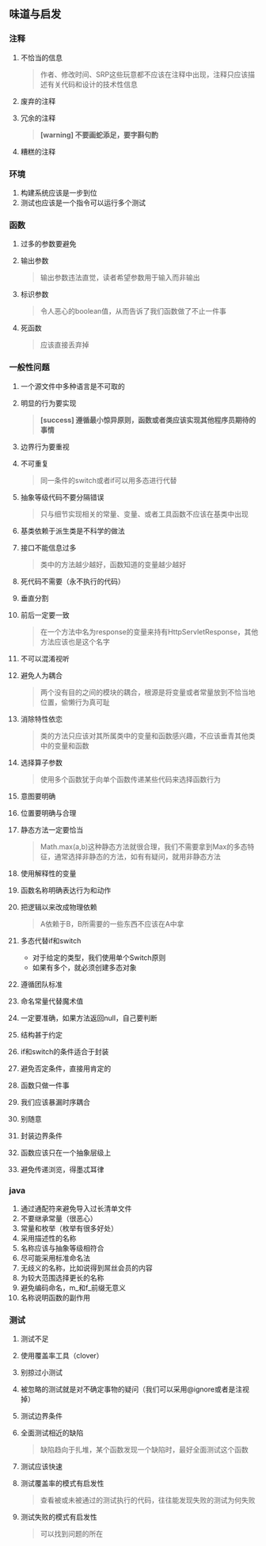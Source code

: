 ## 味道与启发

### 注释

1. 不恰当的信息

	> 作者、修改时间、SRP这些玩意都不应该在注释中出现，注释只应该描述有关代码和设计的技术性信息

2. 废弃的注释
3. 冗余的注释

	> **[warning] 不要画蛇添足，要字斟句酌**

4. 糟糕的注释  

### 环境

1. 构建系统应该是一步到位
2. 测试也应该是一个指令可以运行多个测试

### 函数

1. 过多的参数要避免
2. 输出参数

	> 输出参数违法直觉，读者希望参数用于输入而非输出

3. 标识参数

	> 令人恶心的boolean值，从而告诉了我们函数做了不止一件事

4. 死函数

	> 应该直接丢弃掉

### 一般性问题

1. 一个源文件中多种语言是不可取的
2. 明显的行为要实现

	> **[success] 遵循最小惊异原则，函数或者类应该实现其他程序员期待的事情**

3. 边界行为要重视
4. 不可重复

	> 同一条件的switch或者if可以用多态进行代替

5. 抽象等级代码不要分隔错误

	> 只与细节实现相关的常量、变量、或者工具函数不应该在基类中出现

6. 基类依赖于派生类是不科学的做法
7. 接口不能信息过多

	> 类中的方法越少越好，函数知道的变量越少越好

8. 死代码不需要（永不执行的代码）
9. 垂直分割
10. 前后一定要一致

	> 在一个方法中名为response的变量来持有HttpServletResponse，其他方法应该也是这个名字

11. 不可以混淆视听
12. 避免人为耦合

	> 两个没有目的之间的模块的耦合，根源是将变量或者常量放到不恰当地位置，偷懒行为真可耻

13. 消除特性依恋

	> 类的方法只应该对其所属类中的变量和函数感兴趣，不应该垂青其他类中的变量和函数
14. 选择算子参数

	> 使用多个函数犹于向单个函数传递某些代码来选择函数行为

15. 意图要明确
16. 位置要明确与合理
17. 静态方法一定要恰当

	> Math.max(a,b)这种静态方法就很合理，我们不需要拿到Max的多态特征，通常选择非静态的方法，如有有疑问，就用非静态方法

18. 使用解释性的变量
19. 函数名称明确表达行为和动作
20. 把逻辑以来改成物理依赖

	> A依赖于B，B所需要的一些东西不应该在A中拿

21. 多态代替if和switch

	* 对于给定的类型，我们使用单个Switch原则
	* 如果有多个，就必须创建多态对象

22. 遵循团队标准
23. 命名常量代替魔术值
24. 一定要准确，如果方法返回null，自己要判断
25. 结构甚于约定
26. if和switch的条件适合于封装
27. 避免否定条件，直接用肯定的
28. 函数只做一件事
29. 我们应该暴漏时序耦合
30. 别随意
31. 封装边界条件
32. 函数应该只在一个抽象层级上
33. 避免传递浏览，得墨忒耳律

### java

1. 通过通配符来避免导入过长清单文件
2. 不要继承常量（很恶心）
3. 常量和枚举（枚举有很多好处）
4. 采用描述性的名称
5. 名称应该与抽象等级相符合
6. 尽可能采用标准命名法
7. 无歧义的名称，比如说得到屌丝会员的内容
8. 为较大范围选择更长的名称
9. 避免编码命名，m_和f_前缀无意义
10. 名称说明函数的副作用

### 测试

1. 测试不足
2. 使用覆盖率工具（clover）
3. 别掠过小测试
4. 被忽略的测试就是对不确定事物的疑问（我们可以采用@ignore或者是注视掉）
5. 测试边界条件
6. 全面测试相近的缺陷

	> 缺陷趋向于扎堆，某个函数发现一个缺陷时，最好全面测试这个函数

7. 测试应该快速
8. 测试覆盖率的模式有启发性

	> 查看被或未被通过的测试执行的代码，往往能发现失败的测试为何失败

9. 测试失败的模式有启发性

	> 可以找到问题的所在